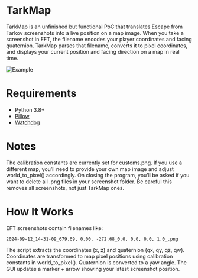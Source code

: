 # TarkMap
TarkMap is an unfinished but functional PoC that translates Escape from Tarkov screenshots into a live position on a map image. When you take a screenshot in EFT, the filename encodes your player coordinates and facing quaternion. TarkMap parses that filename, converts it to pixel coordinates, and displays your current position and facing direction on a map in real time.

![Example](https://i.imgur.com/e5kR66S.png)

# Requirements
- Python 3.8+
- [Pillow](https://pypi.org/project/pillow/)
- [Watchdog](https://pypi.org/project/watchdog/)

# Notes
The calibration constants are currently set for customs.png. If you use a different map, you’ll need to provide your own map image and adjust world_to_pixel() accordingly.
On closing the program, you’ll be asked if you want to delete all .png files in your screenshot folder. Be careful this removes all screenshots, not just TarkMap ones.

# How It Works
EFT screenshots contain filenames like:
```
2024-09-12_14-31-09_679.69, 0.00, -272.68_0.0, 0.0, 0.0, 1.0_.png
```
The script extracts the coordinates (x, z) and quaternion (qx, qy, qz, qw).
Coordinates are transformed to map pixel positions using calibration constants in world_to_pixel().
Quaternion is converted to a yaw angle.
The GUI updates a marker + arrow showing your latest screenshot position.

